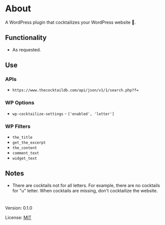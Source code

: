 # About

A WordPress plugin that cocktailizes your WordPress website 🍹.

## Functionality

- As requested.

## Use

### APIs

* `https://www.thecocktaildb.com/api/json/v1/1/search.php?f=`

### WP Options

* `wp-cocktailize-settings` - `['enabled', 'letter']`

### WP Filters

* `the_title`
* `get_the_excerpt`
* `the_content`
* `comment_text`
* `widget_text`

## Notes

* There are cocktails not for all letters. For example, there are no cocktails for "u" letter. 
  When cocktails are missing, don't cocktailize the website.

#

Version: 0.1.0

License: [MIT](https://github.com/vladlu/wp-cocktailize/blob/master/LICENSE)
